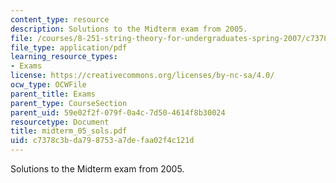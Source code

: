```yaml
---
content_type: resource
description: Solutions to the Midterm exam from 2005.
file: /courses/8-251-string-theory-for-undergraduates-spring-2007/c7378c3bda798753a7defaa02f4c121d_midterm_05_sols.pdf
file_type: application/pdf
learning_resource_types:
- Exams
license: https://creativecommons.org/licenses/by-nc-sa/4.0/
ocw_type: OCWFile
parent_title: Exams
parent_type: CourseSection
parent_uid: 59e02f2f-079f-0a4c-7d50-4614f8b30024
resourcetype: Document
title: midterm_05_sols.pdf
uid: c7378c3b-da79-8753-a7de-faa02f4c121d
---
```

Solutions to the Midterm exam from 2005.